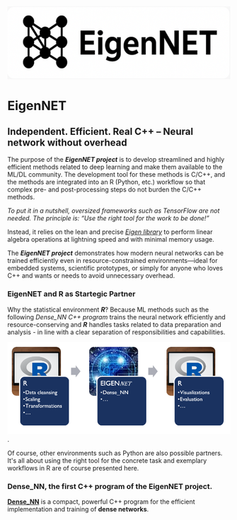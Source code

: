 ![Projekt-Banner](images/EigenNET_GitHub_Banner.png)


# EigenNET
## Independent. Efficient. Real C++ – Neural network without overhead

The purpose of the ***EigenNET project*** is to develop streamlined and highly efficient methods related to deep learning and make them available to the ML/DL community. The development tool for these methods is C/C++, and the methods are integrated into an R (Python, etc.) workflow so that complex pre- and post-processing steps do not burden the C/C++ methods. 

*To put it in a nutshell, oversized frameworks such as TensorFlow are not needed. The principle is: “Use the right tool for the work to be done!”*

Instead, it relies on the lean and precise [*Eigen library*](https://eigen.tuxfamily.org/index.php?title=Main_Page) to perform linear algebra operations at lightning speed and with minimal memory usage.

The ***EigenNET project*** demonstrates how modern neural networks can be trained efficiently even in resource-constrained environments—ideal for embedded systems, scientific prototypes, or simply for anyone who loves C++ and wants or needs to avoid unnecessary overhead.

### EigenNET and R as Startegic Partner

Why the statistical environment ***R***? Because ML methods such as the following *Dense_NN C++ program*  trains the neural network efficiently and resource-conserving and ***R*** handles tasks related to data preparation and analysis - in line with a clear separation of responsibilities and capabilities.

![R as Stregic Partner](images/Strategic_Partner.png).

Of course, other environments such as Python are also possible partners. It's all about using the right tool for the concrete task and exemplary workflows in R are of course presented here.

### Dense_NN, the first C++ program of the EigenNET project.

[**Dense_NN**](https://github.com/SuprenumDE/Dense_NN) is a compact, powerful C++ program for the efficient implementation and training of **dense networks**. 





